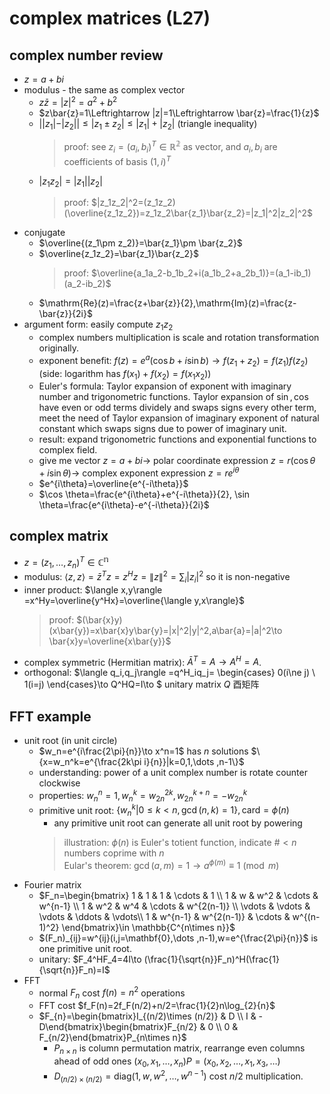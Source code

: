 # complex matrices (L27)

## complex number review
- $z=a+bi$
- modulus - the same as complex vector
    - $z\bar{z}=|z|^2=a^2+b^2$
    - $z\bar{z}=1\Leftrightarrow |z|=1\Leftrightarrow \bar{z}=\frac{1}{z}$
    - $||z_1|-|z_2||\le |z_1\pm z_2|\le |z_1|+|z_2|$ (triangle inequality)
        > proof: see $z_i=(a_i,b_i)^T\in \mathbb{R^2}$ as vector, and $a_i,b_i$ are coefficients of basis $(1,i)^T$
    - $|z_1z_2|=|z_1||z_2|$
        > proof: $|z_1z_2|^2=(z_1z_2)(\overline{z_1z_2})=z_1z_2\bar{z_1}\bar{z_2}=|z_1|^2|z_2|^2$
- conjugate
    - $\overline{(z_1\pm z_2)}=\bar{z_1}\pm \bar{z_2}$
    - $\overline{z_1z_2}=\bar{z_1}\bar{z_2}$
        > proof: $\overline{a_1a_2-b_1b_2+i(a_1b_2+a_2b_1)}=(a_1-ib_1)(a_2-ib_2)$
    - $\mathrm{Re}(z)=\frac{z+\bar{z}}{2},\mathrm{Im}(z)=\frac{z-\bar{z}}{2i}$
- argument form: easily compute $z_1z_2$
    - complex numbers multiplication is scale and rotation transformation originally.
    - exponent benefit: $f(z)=e^a(\cos b+i\sin b)\to f(z_1+z_2)=f(z_1)f(z_2)$ (side: logarithm has $f(x_1)+f(x_2)=f(x_1x_2)$)
    - Euler's formula: Taylor expansion of exponent with imaginary number and trigonometric functions. Taylor expansion of $\sin ,\cos$ have even or odd terms dividely and swaps signs every other term, meet the need of Taylor expansion of imaginary exponent of natural constant which swaps signs due to power of imaginary unit.
    - result: expand trigonometric functions and exponential functions to complex field.
    - give me vector $z=a+bi\to$ polar coordinate expression $z=r(\cos \theta +i\sin \theta)\to$ complex exponent expression $z=re^{i\theta}$
    - $e^{i\theta}=\overline{e^{-i\theta}}$
    - $\cos \theta=\frac{e^{i\theta}+e^{-i\theta}}{2}, \sin \theta=\frac{e^{i\theta}-e^{-i\theta}}{2i}$

## complex matrix
- $z=(z_1,\dots ,z_n)^T\in \mathbb{C^n}$
- modulus: $\langle z,z \rangle=\bar{z}^Tz=z^Hz= \| z \|^2=\sum _i|z_i|^2$ so it is non-negative
- inner product: $\langle x,y\rangle =x^Hy=\overline{y^Hx}=\overline{\langle y,x\rangle}$
    > proof: $(\bar{x}y)(x\bar{y})=x\bar{x}y\bar{y}=|x|^2|y|^2,a\bar{a}=|a|^2\to \bar{x}y=\overline{x\bar{y}}$
- complex symmetric (Hermitian matrix): $\bar{A}^T=A\to A^H=A$.
- orthogonal: $\langle q_i,q_j\rangle =q^H_iq_j= \begin{cases} 0(i\ne j) \\ 1(i=j) \end{cases}\to Q^HQ=I\to $ unitary matrix $Q$ 酉矩阵

## FFT example
- unit root (in unit circle)
    - $w_n=e^{i\frac{2\pi}{n}}\to x^n=1$ has $n$ solutions $\{x=w_n^k=e^{\frac{2k\pi i}{n}}|k=0,1,\dots ,n-1\}$
    - understanding: power of a unit complex number is rotate counter clockwise
    - properties: $w_n^n=1,w_n^k=w_{2n}^{2k},w_{2n}^{k+n}=-w_{2n}^k$
    - primitive unit root: $\{w_n^k|0\le k<n,\gcd (n,k)=1\},\mathrm{card}=\phi (n)$
        - any primitive unit root can generate all unit root by powering
        > illustration: $\phi (n)$ is Euler's totient function, indicate #$< n$ numbers coprime with $n$  
        > Eular's theorem: $\gcd (a,m)=1\to a^{\phi (m)}\equiv 1 \pmod{m}$
- Fourier matrix
    - $F_n=\begin{bmatrix} 1 & 1 & 1 & \cdots & 1 \\ 1 & w & w^2 & \cdots & w^{n-1} \\ 1 & w^2 & w^4 & \cdots & w^{2(n-1)} \\ \vdots & \vdots & \vdots & \ddots & \vdots\\  1 & w^{n-1} & w^{2(n-1)} & \cdots & w^{(n-1)^2} \end{bmatrix}\in \mathbb{C^{n\times n}}$
    - $(F_n)_{ij}=w^{ij}(i,j=\mathbf{0},\dots ,n-1),w=e^{\frac{2\pi}{n}}$ is one primitive unit root.
    - unitary: $F_4^HF_4=4I\to (\frac{1}{\sqrt{n}}F_n)^H(\frac{1}{\sqrt{n}}F_n)=I$
- FFT
    - normal $F_{n}$ cost $f(n)=n^2$ operations
    - FFT cost $f_F(n)=2f_F(n/2)+n/2=\frac{1}{2}n\log_{2}{n}$
    - $F_{n}=\begin{bmatrix}I_{(n/2)\times (n/2)} & D \\ I & -D\end{bmatrix}\begin{bmatrix}F_{n/2} & 0 \\ 0 & F_{n/2}\end{bmatrix}P_{n\times n}$
        - $P_{n\times n}$ is column permutation matrix, rearrange even columns ahead of odd ones $(x_0,x_1,\dots ,x_n)P=(x_0,x_2,\dots ,x_1,x_3,\dots )$
        - $D_{(n/2)\times (n/2)}=\mathrm{diag}(1,w,w^2,\dots ,w^{n-1})$ cost $n/2$ multiplication.
